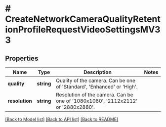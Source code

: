 # # CreateNetworkCameraQualityRetentionProfileRequestVideoSettingsMV33

## Properties

Name | Type | Description | Notes
------------ | ------------- | ------------- | -------------
**quality** | **string** | Quality of the camera. Can be one of &#39;Standard&#39;, &#39;Enhanced&#39; or &#39;High&#39;. |
**resolution** | **string** | Resolution of the camera. Can be one of &#39;1080x1080&#39;, &#39;2112x2112&#39; or &#39;2880x2880&#39;. |

[[Back to Model list]](../../README.md#models) [[Back to API list]](../../README.md#endpoints) [[Back to README]](../../README.md)
